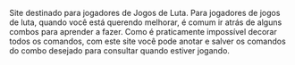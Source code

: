 Site destinado para jogadores de Jogos de Luta.
Para jogadores de jogos de luta, quando você está querendo melhorar, é comum ir atrás de alguns combos para aprender a fazer.
Como é praticamente impossível decorar todos os comandos, com este site você pode anotar e salver os comandos do combo desejado para consultar quando estiver jogando.
